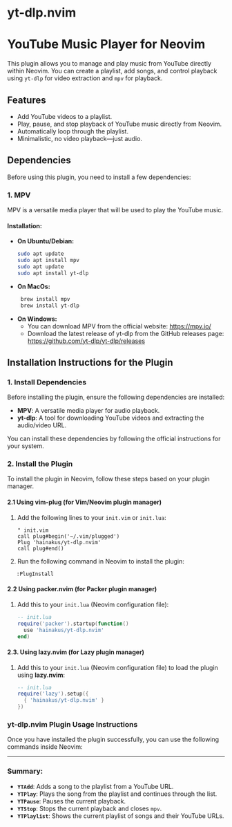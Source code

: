 # yt-dlp.nvim

# YouTube Music Player for Neovim

This plugin allows you to manage and play music from YouTube directly within Neovim. You can create a playlist, add songs, and control playback using `yt-dlp` for video extraction and `mpv` for playback.

## Features

- Add YouTube videos to a playlist.
- Play, pause, and stop playback of YouTube music directly from Neovim.
- Automatically loop through the playlist.
- Minimalistic, no video playback—just audio.

## Dependencies

Before using this plugin, you need to install a few dependencies:

### 1. **MPV**
MPV is a versatile media player that will be used to play the YouTube music.

#### Installation:
- **On Ubuntu/Debian:**
  ```bash
  sudo apt update
  sudo apt install mpv
  sudo apt update
  sudo apt install yt-dlp
  ```
- **On MacOs:**
  ```bash
   brew install mpv
   brew install yt-dlp   
  ```
- **On Windows:**
  - You can download MPV from the official website: https://mpv.io/
  - Download the latest release of yt-dlp from the GitHub releases page: https://github.com/yt-dlp/yt-dlp/releases 

## Installation Instructions for the Plugin

### 1. Install Dependencies

Before installing the plugin, ensure the following dependencies are installed:

- **MPV**: A versatile media player for audio playback.
- **yt-dlp**: A tool for downloading YouTube videos and extracting the audio/video URL.

You can install these dependencies by following the official instructions for your system.

### 2. Install the Plugin

To install the plugin in Neovim, follow these steps based on your plugin manager.

#### **2.1 Using vim-plug** (for Vim/Neovim plugin manager)

1. Add the following lines to your `init.vim` or `init.lua`:

   ```vim
   " init.vim
   call plug#begin('~/.vim/plugged')
   Plug 'hainakus/yt-dlp.nvim'
   call plug#end()
   ```
2. 	Run the following command in Neovim to install the plugin:
 ```vim
    :PlugInstall
```
#### **2.2 Using packer.nvim** (for Packer plugin manager)

1. Add this to your `init.lua` (Neovim configuration file):

   ```lua
   -- init.lua
   require('packer').startup(function()
     use 'hainakus/yt-dlp.nvim'
   end)
   ```

#### **2.3. Using lazy.nvim** (for Lazy plugin manager)

1. Add this to your `init.lua` (Neovim configuration file) to load the plugin using **lazy.nvim**:

   ```lua
   -- init.lua
   require('lazy').setup({
     { 'hainakus/yt-dlp.nvim' }
   })
   ```
### yt-dlp.nvim Plugin Usage Instructions

Once you have installed the plugin successfully, you can use the following commands inside Neovim:

---
### Summary:
- **`YTAdd`**: Adds a song to the playlist from a YouTube URL.
- **`YTPlay`**: Plays the song from the playlist and continues through the list.
- **`YTPause`**: Pauses the current playback.
- **`YTStop`**: Stops the current playback and closes `mpv`.
- **`YTPlaylist`**: Shows the current playlist of songs and their YouTube URLs.